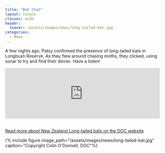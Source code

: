 ```yaml
---
title: "Bat Chat"
layout: single
classes: wide
header:
  teaser: /assets/images/news/long-tailed-bat.jpg
categories:
  - News
---
```


A few nights ago, Patsy confirmed the presence of long-tailed bats in Longbush Reserve.  As they flew around chasing moths, they clicked, using sonar to try and find their dinner.  Have a listen!

<iframe width="100%" height="166" scrolling="no" frameborder="no" src="http://w.soundcloud.com/player/?url=http%3A%2F%2Fapi.soundcloud.com%2Ftracks%2F47886655&amp;auto_play=false&amp;show_artwork=true&amp;color=37735c"></iframe><br /><br />

[Read more about New Zealand Long-tailed bats on the DOC website](https://www.doc.govt.nz/longtailedbat)

{% include figure image_path="/assets/images/news/long-tailed-bat.jpg" caption="Copyright Colin O'Donnell, DOC"%}
